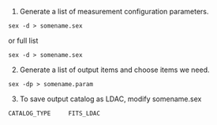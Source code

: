 1. Generate a list of measurement configuration parameters.
```
sex -d > somename.sex
```
or full list
```
sex -d > somename.sex
```

2. Generate a list of output items and choose items we need.
```
sex -dp > somename.param
```

3. To save output catalog as LDAC, modify somename.sex
```
CATALOG_TYPE     FITS_LDAC
```
